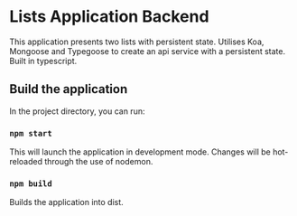 # Lists Application Backend

This application presents two lists with persistent state.  Utilises Koa, Mongoose and Typegoose to create an api service with a persistent state.  Built in typescript.


## Build the application

In the project directory, you can run:

### `npm start`

This will launch the application in development mode.  Changes will be hot-reloaded through
the use of nodemon. 

### `npm build`

Builds the application into dist.
